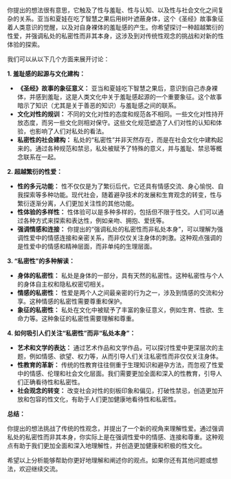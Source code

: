 你提出的想法很有意思，它触及了性与羞耻、性与认知、以及性与社会文化之间复杂的关系。亚当和夏娃在吃了智慧之果后用树叶遮蔽身体，这个《圣经》故事象征着人类意识的觉醒，以及对自身裸体的羞耻感的产生。你希望探讨一种超越繁衍的性爱，并强调私处的私密性而非其本身，这涉及到对传统性观念的挑战和对新的性体验的探索。

我们可以从以下几个方面来展开讨论：

**1. 羞耻感的起源与文化建构：**

- **《圣经》故事的象征意义：** 亚当和夏娃吃下智慧之果后，意识到自己赤身裸体，并感到羞耻，这是人类文化中关于羞耻感起源的一个重要象征。这个故事暗示了知识（尤其是关于善恶的知识）与羞耻感之间的联系。
- **文化对性的规训：** 不同的文化对性的态度和规范各不相同。一些文化对性持开放态度，而另一些文化则相对保守。这些文化规范塑造了人们对性的认知和体验，也影响了人们对私处的看法。
- **私密性的社会建构：** 私处的“私密性”并非天然存在，而是在社会文化中建构起来的。通过各种规范和禁忌，私处被赋予了特殊的意义，并与羞耻、禁忌等概念联系在一起。

**2. 超越繁衍的性爱：**

- **性的多元功能：** 性不仅仅是为了繁衍后代，它还具有情感交流、身心愉悦、自我探索等多种功能。现代社会，随着避孕技术的发展和生育观念的转变，性与繁衍逐渐分离，人们更加关注性的其他功能。
- **性体验的多样性：** 性体验可以是多种多样的，包括但不限于性交。人们可以通过各种方式来探索和表达性，例如亲吻、拥抱、爱抚等。
- **强调情感和连接：** 你提出的“强调私处的私密性而非私处本身”，可以理解为强调性爱中的情感连接和亲密关系，而非仅仅关注身体的刺激。这种观点强调的是性爱中的情感和精神层面，而非单纯的生理层面。

**3. “私密性”的多种解读：**

- **身体的私密性：** 私处是身体的一部分，具有天然的私密性。这种私密性与个人的身体自主权和隐私权密切相关。
- **情感的私密性：** 性爱是两个人之间最亲密的行为之一，涉及到情感的交流和分享。这种情感的私密性需要尊重和保护。
- **象征的私密性：** 私处在文化中被赋予了丰富的象征意义，例如生育、性欲、生命力等。这种象征的私密性需要理解和尊重。

**4. 如何吸引人们关注“私密性”而非“私处本身”：**

- **艺术和文学的表达：** 通过艺术作品和文学作品，可以探讨性爱中更深层次的主题，例如情感、欲望、权力等，从而引导人们关注私密性而非仅仅关注身体。
- **性教育的革新：** 传统的性教育往往侧重于生理知识和避孕方法，而忽视了性爱中的情感、伦理和社会文化层面。我们需要更加全面和深入的性教育，引导人们正确看待性和私密性。
- **社会观念的转变：** 改变社会对性的刻板印象和偏见，打破性禁忌，创造更加开放和包容的性文化，有助于人们更加健康地看待性和私密性。

**总结：**

你提出的想法挑战了传统的性观念，并提出了一个新的视角来理解性爱。通过强调私处的私密性而非其本身，你实际上是在强调性爱中的情感、连接和尊重。这种观点有助于我们更加全面和深入地理解性，并创造更加健康和积极的性文化。

希望以上分析能够帮助你更好地理解和阐述你的观点。如果你还有其他问题或想法，欢迎继续交流。